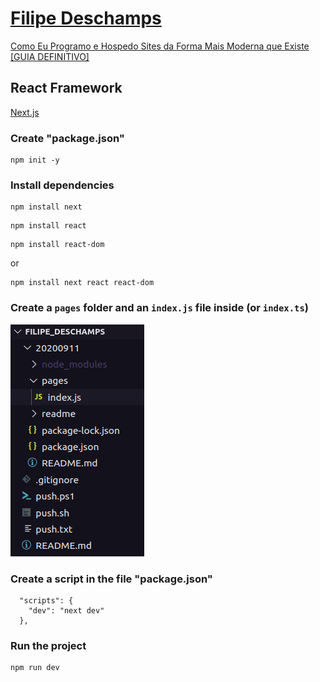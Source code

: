 # [Filipe Deschamps](https://www.youtube.com/FilipeDeschamps)

[Como Eu Programo e Hospedo Sites da Forma Mais Moderna que Existe [GUIA DEFINITIVO]](https://www.youtube.com/watch?v=EW7m2WIvFgQ)

## React Framework

[Next.js](https://nextjs.org/)

### Create "package.json"

```
npm init -y
```

### Install dependencies

```
npm install next
```

```
npm install react
```

```
npm install react-dom
```

or  

```
npm install next react react-dom
```

### Create a ```pages``` folder and an ```index.js``` file inside (or ```index.ts```)

![Pages](./readme/screenshot01.png)  

### Create a script in the file "package.json"

```
  "scripts": {
    "dev": "next dev"
  },
```

### Run the project

```
npm run dev
```